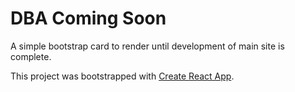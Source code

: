 # DBA Coming Soon

A simple bootstrap card to render until development of main site is complete.

This project was bootstrapped with [Create React App](https://github.com/facebook/create-react-app).

